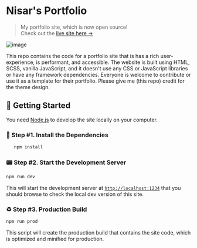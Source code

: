 # Nisar's Portfolio

> My portfolio site, which is now open source! <br />
> Check out the [live site here →][site]

![image][screenshot]

This repo contains the code for a portfolio site that is has a rich user-experience, is performant, and accessible. The website is built using HTML, SCSS, vanilla JavaScript, and it doesn't use any CSS or JavaScript libraries or have any framework dependencies. Everyone is welcome to contribute or use it as a template for their portfolio. Please give me (this repo) credit for the theme design.

## 🚀 Getting Started

You need [Node.js][node] to develop the site locally on your computer.

### 🔋 Step #1. Install the Dependencies

```sh
   npm install
```

### 📟 Step #2. Start the Development Server

```sh
npm run dev
```

This will start the development server at [`http://localhost:1234`][local] that you should browse to check the local dev version of this site.

### ♻️ Step #3. Production Build

```sh
npm run prod
```

This script will create the production build that contains the site code, which is optimized and minified for production.

[site]: https://nisar.surge.sh
[screenshot]: https://d2ddoduugvun08.cloudfront.net/items/262A041z232j2x2O1E3Y/Image%202019-08-01%20at%208.32.13%20PM.png
[node]: https://nodejs.org/en/download/
[local]: http://localhost:1234
